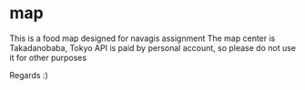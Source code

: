 # map
This is a food map designed for navagis assignment
The map center is Takadanobaba, Tokyo
API is paid by personal account, so please do not use it for other purposes

Regards :)

